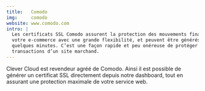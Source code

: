 ```yaml
---
title:   Comodo
img:     comodo
website: www.comodo.com
intro: |
  Les certificats SSL Comodo assurent la protection des mouvements financiers de
  votre e-commerce avec une grande flexibilité, et peuvent être générés en
  quelques minutes. C’est une façon rapide et peu onéreuse de protéger les
  transactions d’un site marchand.
---
```

Clever Cloud est revendeur agréé de Comodo. Ainsi il est possible de générer un
certificat SSL directement depuis notre dashboard, tout en assurant une
protection maximale de votre service web.
